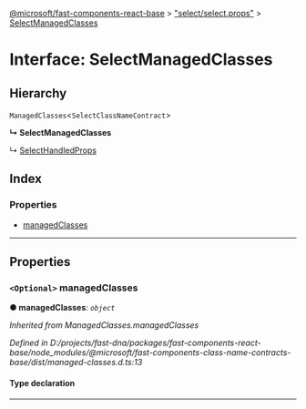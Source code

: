 [@microsoft/fast-components-react-base](../README.md) > ["select/select.props"](../modules/_select_select_props_.md) > [SelectManagedClasses](../interfaces/_select_select_props_.selectmanagedclasses.md)

# Interface: SelectManagedClasses

## Hierarchy

 `ManagedClasses`<`SelectClassNameContract`>

**↳ SelectManagedClasses**

↳  [SelectHandledProps](_select_select_props_.selecthandledprops.md)

## Index

### Properties

* [managedClasses](_select_select_props_.selectmanagedclasses.md#managedclasses)

---

## Properties

<a id="managedclasses"></a>

### `<Optional>` managedClasses

**● managedClasses**: *`object`*

*Inherited from ManagedClasses.managedClasses*

*Defined in D:/projects/fast-dna/packages/fast-components-react-base/node_modules/@microsoft/fast-components-class-name-contracts-base/dist/managed-classes.d.ts:13*

#### Type declaration

___

